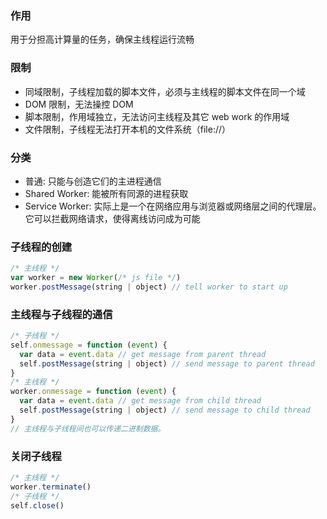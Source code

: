 ### 作用
用于分担高计算量的任务，确保主线程运行流畅

### 限制
- 同域限制，子线程加载的脚本文件，必须与主线程的脚本文件在同一个域
- DOM 限制，无法操控 DOM
- 脚本限制，作用域独立，无法访问主线程及其它 web work 的作用域
- 文件限制，子线程无法打开本机的文件系统（file://）

### 分类
- 普通: 只能与创造它们的主进程通信
- Shared Worker: 能被所有同源的进程获取
- Service Worker: 实际上是一个在网络应用与浏览器或网络层之间的代理层。它可以拦截网络请求，使得离线访问成为可能

### 子线程的创建

```js
/* 主线程 */
var worker = new Worker(/* js file */)
worker.postMessage(string | object) // tell worker to start up
```

### 主线程与子线程的通信

```js
/* 子线程 */
self.onmessage = function (event) {
  var data = event.data // get message from parent thread
  self.postMessage(string | object) // send message to parent thread
}
/* 主线程 */
worker.onmessage = function (event) {
  var data = event.data // get message from child thread
  self.postMessage(string | object) // send message to child thread
}
// 主线程与子线程间也可以传递二进制数据。
```

### 关闭子线程

```js
/* 主线程 */
worker.terminate()
/* 子线程 */
self.close()
```
